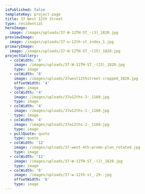 ```yaml
---
isPublished: false
templateKey: project-page
title: 37 West 12th Street
type: residential
heroImage:
  image: /images/uploads/37-W-12TH-ST_-(3)_1820.jpg
previewImage:
  image: /images/uploads/37-w-12th-st_index_1.jpg
primaryImage:
  image: /images/uploads/37-W-12TH-ST_-(25)_1820.jpg
projectGallery:
  - colWidth: '6'
    image: /images/uploads/37-W-12TH-ST_-(23)_1820.jpg
    type: image
  - colWidth: '8'
    image: /images/uploads/37west12thstreet-cropped_1820.jpg
    offsetWidth: '4'
    type: image
  - colWidth: '4'
    image: /images/uploads/37w12ths-3-_1160.jpg
    type: image
  - colWidth: '4'
    image: /images/uploads/37w12ths-1-_1160.jpg
    type: image
  - colWidth: '4'
    image: /images/uploads/37w12ths-2-_1160.jpg
    type: image
  - pullQuote: quote
    type: quote
  - colWidth: '12'
    image: /images/uploads/37-west-4th-promo-plan_rotated.jpg
    type: image
  - colWidth: '12'
    image: /images/uploads/37-W-12TH-ST_-(2)_1820.jpg
    type: image
  - colWidth: '6'
    image: /images/uploads/37-w-12th-st_-29-.jpg
    offsetWidth: '6'
    type: image
---
```


